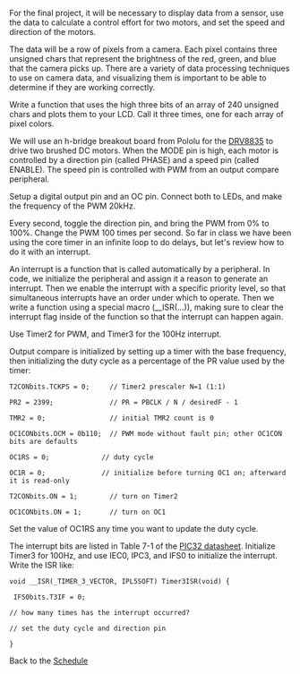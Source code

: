For the final project, it will be necessary to display data from a sensor, use the data to calculate a control effort for two motors, and set the speed and direction of the motors.

The data will be a row of pixels from a camera. Each pixel contains three unsigned chars that represent the brightness of the red, green, and blue that the camera picks up. There are a variety of data processing techniques to use on camera data, and visualizing them is important to be able to determine if they are working correctly.

Write a function that uses the high three bits of an array of 240 unsigned chars and plots them to your LCD. Call it three times, one for each array of pixel colors.

We will use an h-bridge breakout board from Pololu for the [DRV8835](https://www.pololu.com/product/2135) to drive two brushed DC motors. When the MODE pin is high, each motor is controlled by a direction pin (called PHASE) and a speed pin (called ENABLE). The speed pin is controlled with PWM from an output compare peripheral.

Setup a digital output pin and an OC pin. Connect both to LEDs, and make the frequency of the PWM 20kHz.

Every second, toggle the direction pin, and bring the PWM from 0% to 100%. Change the PWM 100 times per second. So far in class we have been using the core timer in an infinite loop to do delays, but let's review how to do it with an interrupt. 

An interrupt is a function that is called automatically by a peripheral. In code, we initialize the peripheral and assign it a reason to generate an interrupt. Then we enable the interrupt with a specific priority level, so that simultaneous interrupts have an order under which to operate. Then we write a function using a special macro (__ISR(...)), making sure to clear the interrupt flag inside of the function so that the interrupt can happen again.

Use Timer2 for PWM, and Timer3 for the 100Hz interrupt.

Output compare is initialized by setting up a timer with the base frequency, then initializing the duty cycle as a percentage of the PR value used by the timer:

`T2CONbits.TCKPS = 0;     // Timer2 prescaler N=1 (1:1)`

`PR2 = 2399;              // PR = PBCLK / N / desiredF - 1`

`TMR2 = 0;                // initial TMR2 count is 0`

`OC1CONbits.OCM = 0b110;  // PWM mode without fault pin; other OC1CON bits are defaults`

`OC1RS = 0;             // duty cycle`

`OC1R = 0;              // initialize before turning OC1 on; afterward it is read-only`

`T2CONbits.ON = 1;        // turn on Timer2`

`OC1CONbits.ON = 1;       // turn on OC1`

Set the value of OC1RS any time you want to update the duty cycle.

The interrupt bits are listed in Table 7-1 of the [PIC32 datasheet](http://ww1.microchip.com/downloads/en/DeviceDoc/PIC32MX1XX2XX-28-36-44-PIN-DS60001168K.pdf). Initialize Timer3 for 100Hz, and use IEC0, IPC3, and IFS0 to initialize the interrupt. Write the ISR like:

`void __ISR(_TIMER_3_VECTOR, IPL5SOFT) Timer3ISR(void) { ` 

`  IFS0bits.T3IF = 0; `

  `// how many times has the interrupt occurred?`

  `// set the duty cycle and direction pin`

`}`

Back to the [Schedule](https://github.com/ndm736/ME433_2019/wiki/Schedule)  